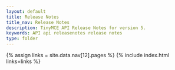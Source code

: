```yaml
---
layout: default
title: Release Notes
title_nav: Release Notes
description: TinyMCE API Release Notes for version 5.
keywords: API api releasenotes release notes
type: folder
---
```


{% assign links = site.data.nav[12].pages %}
{% include index.html links=links %}
